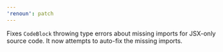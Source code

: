 ```yaml
---
'renoun': patch
---
```


Fixes `CodeBlock` throwing type errors about missing imports for JSX-only source code. It now attempts to auto-fix the missing imports.
